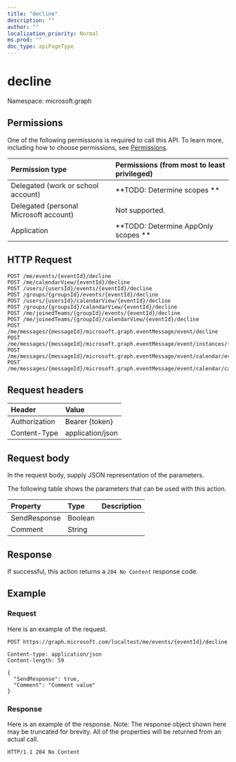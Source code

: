 ```yaml
---
title: "decline"
description: ""
author: ""
localization_priority: Normal
ms.prod: ""
doc_type: apiPageType
---
```


# decline

Namespace: microsoft.graph



## Permissions
One of the following permissions is required to call this API. To learn more, including how to choose permissions, see [Permissions](/concepts/permissions-reference.md).

|Permission type|Permissions (from most to least privileged)|
|:---|:---|
|Delegated (work or school account)|**TODO: Determine scopes **|
|Delegated (personal Microsoft account)|Not supported.|
|Application|**TODO: Determine AppOnly scopes **|

## HTTP Request
<!-- {
  "blockType": "ignored"
}
-->
``` http
POST /me/events/{eventId}/decline
POST /me/calendarView/{eventId}/decline
POST /users/{usersId}/events/{eventId}/decline
POST /groups/{groupsId}/events/{eventId}/decline
POST /users/{usersId}/calendarView/{eventId}/decline
POST /groups/{groupsId}/calendarView/{eventId}/decline
POST /me/joinedTeams/{groupId}/events/{eventId}/decline
POST /me/joinedTeams/{groupId}/calendarView/{eventId}/decline
POST /me/messages/{messageId}/microsoft.graph.eventMessage/event/decline
POST /me/messages/{messageId}/microsoft.graph.eventMessage/event/instances/{eventId}/decline
POST /me/messages/{messageId}/microsoft.graph.eventMessage/event/calendar/events/{eventId}/decline
POST /me/messages/{messageId}/microsoft.graph.eventMessage/event/calendar/calendarView/{eventId}/decline
```

## Request headers
|Header|Value|
|:---|:---|
|Authorization|Bearer {token}|
|Content-Type|application/json|

## Request body
In the request body, supply JSON representation of the parameters.

The following table shows the parameters that can be used with this action.

|Property|Type|Description|
|:---|:---|:---|
|SendResponse|Boolean||
|Comment|String||



## Response
If successful, this action returns a `204 No Content` response code.

## Example

### Request
Here is an example of the request.
<!-- {
  "blockType": "request",
  "name": "event_decline"
}
-->
``` http
POST https://graph.microsoft.com/localtest/me/events/{eventId}/decline

Content-type: application/json
Content-length: 59

{
  "SendResponse": true,
  "Comment": "Comment value"
}
```

### Response
Here is an example of the response. Note: The response object shown here may be truncated for brevity. All of the properties will be returned from an actual call.
<!-- {
  "blockType": "response",
  "truncated": true
}
-->
``` http
HTTP/1.1 204 No Content
```

